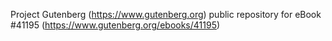 Project Gutenberg (https://www.gutenberg.org) public repository for eBook #41195 (https://www.gutenberg.org/ebooks/41195)

